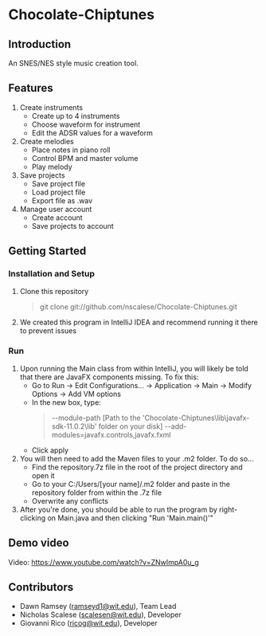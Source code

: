 # Chocolate-Chiptunes

## Introduction

An SNES/NES style music creation tool.

## Features
1. Create instruments
	* Create up to 4 instruments
	* Choose waveform for instrument
	* Edit the ADSR values for a waveform
2. Create melodies
	* Place notes in piano roll
	* Control BPM and master volume
	* Play melody
3. Save projects
	* Save project file
	* Load project file
	* Export file as .wav
4. Manage user account
	* Create account
	* Save projects to account

## Getting Started
### Installation and Setup
1. Clone this repository
	> git clone git://github.com/nscalese/Chocolate-Chiptunes.git
2. We created this program in IntelliJ IDEA and recommend running it there to prevent issues
	
### Run
1. Upon running the Main class from within IntelliJ, you will likely be told that there are JavaFX components missing. To fix this:
	* Go to Run -> Edit Configurations... -> Application -> Main -> Modify Options -> Add VM options
	* In the new box, type: 
		> --module-path [Path to the 'Chocolate-Chiptunes\lib\javafx-sdk-11.0.2\lib' folder on your disk] --add-modules=javafx.controls,javafx.fxml
	* Click apply
2. You will then need to add the Maven files to your .m2 folder. To do so...
	* Find the repository.7z file in the root of the project directory and open it
	* Go to your C:/Users/[your name]/.m2 folder and paste in the repository folder from within the .7z file
	* Overwrite any conflicts
3. After you're done, you should be able to run the program by right-clicking on Main.java and then clicking "Run 'Main.main()'"
## Demo video

Video: https://www.youtube.com/watch?v=ZNwImpA0u_g

## Contributors

* Dawn Ramsey (ramseyd1@wit.edu), Team Lead
* Nicholas Scalese (scalesen@wit.edu), Developer
* Giovanni Rico (ricog@wit.edu), Developer
